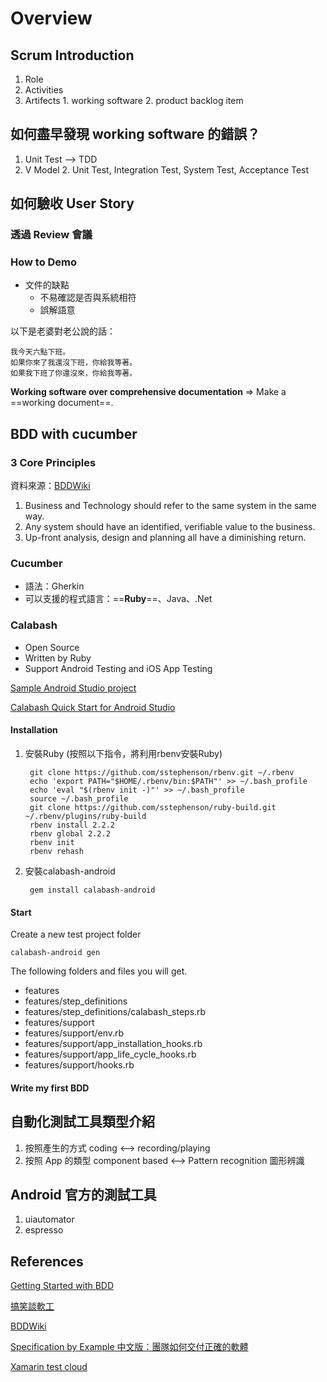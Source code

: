 # Overview
## Scrum Introduction
  1. Role
  2. Activities
  3. Artifects
    1. working software
    2. product backlog item

## 如何盡早發現 working software 的錯誤？
  1. Unit Test --> TDD
  1. V Model
    2. Unit Test, Integration Test, System Test, Acceptance Test

## 如何驗收 User Story
### 透過 Review 會議
  
### How to Demo

* 文件的缺點
    * 不易確認是否與系統相符
    * 誤解語意

以下是老婆對老公說的話：        

    我今天六點下班。
    如果你來了我還沒下班，你給我等著。
    如果我下班了你還沒來，你給我等著。


**Working software over comprehensive documentation** => Make a ==working document==.


## BDD with cucumber
### 3 Core Principles
資料來源：[BDDWiki](http://behaviourdriven.org)

1. Business and Technology should refer to the same system in the same way.
2. Any system should have an identified, verifiable value to the business.
3. Up-front analysis, design and planning all have a diminishing return.

### Cucumber
* 語法：Gherkin
* 可以支援的程式語言：==**Ruby**==、Java、.Net

### Calabash
* Open Source
* Written by Ruby
* Support Android Testing and iOS App Testing

[Sample Android Studio project](https://github.com/xamarin/test-cloud-samples/raw/master/Quickstarts/downloads/CreditCardValidator.AndroidStudio.zip)

[Calabash Quick Start for Android Studio](https://developer.xamarin.com/guides/testcloud/calabash/quickstarts/android-studio/)

#### Installation
1. 安裝Ruby (按照以下指令，將利用rbenv安裝Ruby)
    
        git clone https://github.com/sstephenson/rbenv.git ~/.rbenv
        echo 'export PATH="$HOME/.rbenv/bin:$PATH"' >> ~/.bash_profile
        echo 'eval "$(rbenv init -)"' >> ~/.bash_profile 
        source ~/.bash_profile
        git clone https://github.com/sstephenson/ruby-build.git ~/.rbenv/plugins/ruby-build
        rbenv install 2.2.2
        rbenv global 2.2.2
        rbenv init
        rbenv rehash

2. 安裝calabash-android

        gem install calabash-android


#### Start
Create a new test project folder

    calabash-android gen

The following folders and files you will get.

* features
* features/step_definitions
* features/step\_definitions/calabash\_steps.rb
* features/support
* features/support/env.rb
* features/support/app\_installation\_hooks.rb
* features/support/app\_life\_cycle\_hooks.rb
* features/support/hooks.rb

#### Write my first BDD


## 自動化測試工具類型介紹
  1. 按照產生的方式
    coding <--> recording/playing
  2. 按照 App 的類型
    component based <--> Pattern recognition 圖形辨識

## Android 官方的測試工具
  1. uiautomator
  2. espresso


## References
[Getting Started with BDD](https://blog.hiptest.net/2016/04/28/getting-started-with-bdd-part-1/)

[搞笑談軟工](http://teddy-chen-tw.blogspot.in/2013/07/bdd1.html)

[BDDWiki](http://behaviourdriven.org)

[Specification by Example 中文版：團隊如何交付正確的軟體](https://en.wikipedia.org/wiki/Specification_by_example)

[Xamarin test cloud](calabashapi.xamarin.com)
